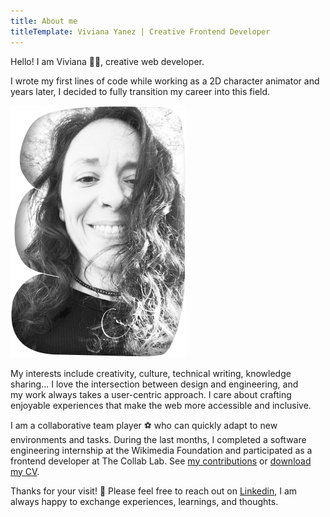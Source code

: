 ```yaml
---
title: About me
titleTemplate: Viviana Yanez | Creative Frontend Developer
---
```


<div class="about centered">


<div class="about__intro">
<div>
<p>
Hello! I am Viviana <span aria-hidden="true">👋🏽</span>, creative web developer.
</p>

<p>
I wrote my first lines of code while working as a 2D character animator and years later, I decided to fully transition my career into this field.
</p>
</div>
<img src="../public/vivitt.png" alt="Viviana is smiling at the camera in a black and white selfie." class="about__image" width="282" height="403" />
</div>
<p>
My interests include creativity, culture, technical writing, knowledge sharing... I love the intersection between design and engineering, and my work always takes a user-centric approach. I care about crafting enjoyable experiences that make the web more accessible and inclusive.
</p>

<p>
I am a collaborative team player <span aria-hidden="true">⚽️</span> who can quickly adapt to new environments and tasks. 
During the last months, I completed a software engineering internship at the Wikimedia Foundation and participated as a frontend developer at The Collab Lab. See <a href="https://github.com/wikimedia/mediawiki-extensions-GrowthExperiments/commits?author=vivitt" target='_blank'>my contributions</a> or <a href="/cv/Viviana_Yanez-frontend_developer.pdf" target="_blank" >download my CV</a>.
</p>

<p>Thanks for your visit! <span role='img' aria-label='message' aria-hidden="true">💌</span> Please feel free to reach out on <a href="https://www.linkedin.com/in/viviana-yanez/" target='_blank'>Linkedin</a>, I am always happy to exchange experiences, learnings, and thoughts.</p>

</div>
